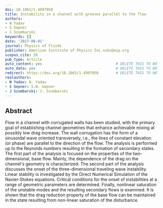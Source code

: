 ```yaml
---
doi: 10.1063/1.4997950
title: Instability in a channel with grooves parallel to the flow
authors:
- N Yadav
- S Gepner
- J Szumbarski
keywords: []
date: '2017-08-01'
journal: Physics of Fluids
publisher: American Institute of Physics Inc.subs@aip.org
scopus_cite: 26
pub_type: Article
auto_content: yes                                  # DELETE THIS TO NOT AUTO GENERATE CONTENT
auto_data: yes                                     # DELETE THIS TO NOT AUTO GENERATE METADATA
redirect: https://doi.org/10.1063/1.4997950        # DELETE THIS TO NOT REDIRECT
realauthors:
- N Yadav: N. Yadav
- S Gepner: S.W. Gepner
- J Szumbarski: J. Szumbarski
---
```



## Abstract
Flow in a channel with corrugated walls has been studied, with the primary goal of establishing channel geometries that enhance achievable mixing at possibly low drag increase. The wall corrugation has the form of a sinusoidal wave oriented transversely, i.e., the lines of constant elevation (or phase) are parallel to the direction of the flow. The analysis is performed up to the Reynolds numbers resulting in the formation of secondary states. The first part of the analysis is focused on the properties of the two-dimensional, base flow. Mainly, the dependence of the drag on the channel's geometry is characterized. The second part of the analysis discusses the onset of the three-dimensional traveling wave instability. Linear stability is investigated by the Direct Numerical Simulation of the Navier-Stokes equations. Critical conditions for the onset of instabilities at a range of geometric parameters are determined. Finally, nonlinear saturation of the unstable modes and the resulting secondary flows is examined. It is shown that the drag reduction property of the base flow can be maintained in the state resulting from non-linear saturation of the disturbance.
